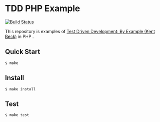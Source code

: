 # TDD PHP Example

[![Build Status](https://travis-ci.org/kotarella1110/tdd-php-example.svg?branch=master)](https://travis-ci.org/kotarella1110/tdd-php-example)

This repository is examples of [Test Driven Development: By Example (Kent Beck)](https://www.amazon.co.jp/%E3%83%86%E3%82%B9%E3%83%88%E9%A7%86%E5%8B%95%E9%96%8B%E7%99%BA-Kent-Beck/dp/4274217884/) in PHP .

## Quick Start

```shell
$ make
```

## Install

```shell
$ make install
```

## Test

```shell
$ make test
```